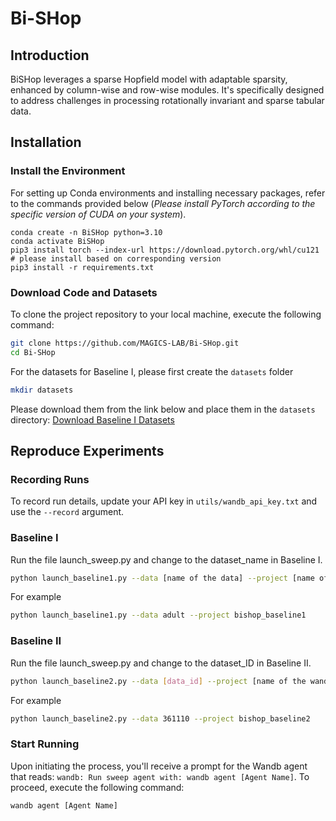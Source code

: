 # Bi-SHop

<!---
Author: [Chenwei Xu](https://chenwei-1999.github.io/), Yu-Chao Huang, Jerry Yao-Chieh Hu, Weijian Li, Ammar Gilani, Hsi-Sheng Goan, Han Liu
Paper: 
-->
## Introduction
BiSHop leverages a sparse Hopfield model with adaptable sparsity, enhanced by column-wise and row-wise modules. It's specifically designed to address challenges in processing rotationally invariant and sparse tabular data.

## Installation
### Install the Environment
For setting up Conda environments and installing necessary packages, refer to the commands provided below (*Please install PyTorch according to the specific version of CUDA on your system*).

 ```
conda create -n BiSHop python=3.10
conda activate BiSHop
pip3 install torch --index-url https://download.pytorch.org/whl/cu121 # please install based on corresponding version
pip3 install -r requirements.txt
```

### Download Code and Datasets
To clone the project repository to your local machine, execute the following command:
```bash
git clone https://github.com/MAGICS-LAB/Bi-SHop.git
cd Bi-SHop
```
For the datasets for Baseline I, please first create the `datasets` folder
```bash
mkdir datasets
```
Please download them from the link below and place them in the `datasets` directory:
[Download Baseline I Datasets](https://drive.google.com/drive/folders/1T3oIYKXqnxyXhs-bHpGKABjR3tOHsAyr?usp=sharing)

## Reproduce Experiments
### Recording Runs
To record run details, update your API key in `utils/wandb_api_key.txt` and use the `--record` argument.


### Baseline I
Run the file launch_sweep.py and change to the dataset_name in Baseline I.
```bash 
python launch_baseline1.py --data [name of the data] --project [name of the wandb sweep project]
```
For example
```bash 
python launch_baseline1.py --data adult --project bishop_baseline1
```

### Baseline II
Run the file launch_sweep.py and change to the dataset_ID in Baseline II.
```bash 
python launch_baseline2.py --data [data_id] --project [name of the wandb sweep project]
```
For example
```bash 
python launch_baseline2.py --data 361110 --project bishop_baseline2
```

### Start Running
Upon initiating the process, you'll receive a prompt for the Wandb agent that reads: `wandb: Run sweep agent with: wandb agent [Agent Name]`. To proceed, execute the following command:
```bash
wandb agent [Agent Name]
```

<!---
 ## Citation
 -->